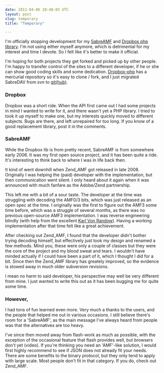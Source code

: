 ```yaml
---
date: 2011-04-06 20:48:03 UTC
layout: post
slug: temporary
title: "Temporary"

---
```

<p>I'm officially stopping development for my <a href="http://code.google.com/p/sabreamf">SabreAMF</a> and <a href="http://code.google.com/p/dropbox-php/">Dropbox php library</a>. I'm not using either myself anymore, which is detrimental for my interest and time I devote. So I felt like it's better to make it official.</p>

<p>I'm hoping for both projects they get forked and picked up by other people. I'm happy to transfer control of the sites to a different developer, if he or she can show good coding skills and some dedication. <a href="http://code.google.com/p/dropbox-php/source/checkout">Dropbox-php</a> has a mercurial repository so it's easy to clone / fork, and I just migrated SabreDAV from svn to <a href="https://github.com/evert/SabreAMF">git(hub)</a>.</p>

<h3>Dropbox</h3>

<p>Dropbox was a short ride. When the API first came out I had some projects in mind I wanted to write for it, and there wasn't yet a PHP library. I tried to took it up myself to make one, but my interests quickly moved to different subjects. Bugs are there, and left unrepaired for too long. If you know of a good replacement library, post it in the comments.</p> 

<h3>SabreAMF</h3>

<p>While the Dropbox lib is from pretty recent, SabreAMF is from somewhere early 2006. It was my first open source project, and it has been quite a ride. It's interesting to think back to where I was in life back then.</p>

<p>It kind of went downhill when Zend_AMF got released in late 2008. Originally I was helping the (paid) developer with the implementation, but then communication went silent. I only heard about it again when it was announced with much fanfare as the Adobe/Zend partnership.</p>

<p>This left me with a bit of a sour taste. The developer at the time was struggling with decoding the AMF0/3 bits, which was just released as an open spec at the time. I originally was the first to figure out the AMF3 some time before, which was a struggle of several months, as there was no previous open-source AMF3 implementation. I was reverse engineering blindly (with help from the excellent <a href="http://www.xk72.com/">Karl Von Randow</a>). Having a working implementation after that time felt like a great achievement.</p>

<p>After checking out Zend_AMF, I found that the developer didn't bother trying decoding himself, but effectively just took my design and renamed a few methods. Mind you, these were only a couple of classes but they were the core of the project and my blood sweat and tears. I wouldn't have minded actually if I could have been a part of it, which I thought I did for a bit. Since then the Zend_AMF library has greately improved, so the evidence is stowed away in much older subversion revisions. </p>

<p>I mean no harm to said developer, his perspective may well be very different from mine. I just wanted to write this out as it has been bugging me for quite some time.</p>

<h3>However,</h3>

<p>I had tons of fun learned even more.  Very much a thanks to the users, and the people that helped me out in various occasions. I still believe there's room for a 'SabreAMF', as the main message I've always heard from people was that the alternatives are too heavy.</p>

<p>I've since then moved away from flash-work as much as possible, with the exception of the occasional feature that flash provides well, but browsers don't yet (video). If you're thinking you need an 'AMF'-like solution, I would first highly recommend to see if JSON does not already fit your needs. There are some benefits to the binary protocol, but they only tend to apply with large scale. Most people don't fit in that category. If you do, check out Zend_AMF.</p>